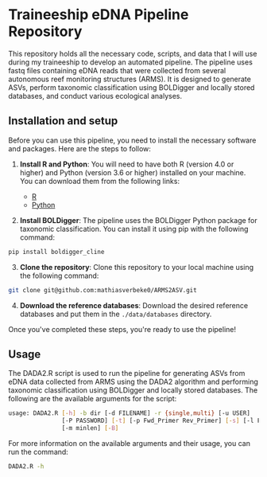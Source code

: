 # Traineeship eDNA Pipeline Repository
This repository holds all the necessary code, scripts, and data that I will use during my traineeship to develop an automated pipeline. The pipeline uses fastq files containing eDNA reads that were collected from several autonomous reef monitoring structures (ARMS). It is designed to generate ASVs, perform taxonomic classification using BOLDigger and locally stored databases, and conduct various ecological analyses.

## Installation and setup

Before you can use this pipeline, you need to install the necessary software and packages. Here are the steps to follow:

1. **Install R and Python**: You will need to have both R (version 4.0 or higher) and Python (version 3.6 or higher) installed on your machine. You can download them from the following links:
   - [R](https://www.r-project.org/)
   - [Python](https://www.python.org/downloads/)

2. **Install BOLDigger**: The pipeline uses the BOLDigger Python package for taxonomic classification. You can install it using pip with the following command:
```bash
pip install boldigger_cline
```

3. **Clone the repository**: Clone this repository to your local machine using the following command:
```bash
git clone git@github.com:mathiasverbeke0/ARMS2ASV.git
```

4. **Download the reference databases**: Download the desired reference databases and put them in the `./data/databases` directory.

Once you've completed these steps, you're ready to use the pipeline!


## Usage
The DADA2.R script is used to run the pipeline for generating ASVs from eDNA data collected from ARMS using the DADA2 algorithm and performing taxonomic classification using BOLDigger and locally stored databases. The following are the available arguments for the script:

```bash
usage: DADA2.R [-h] -b dir [-d FILENAME] -r {single,multi} [-u USER]
               [-P PASSWORD] [-t] [-p Fwd_Primer Rev_Primer] [-s] [-l Fwd Rev]
               [-m minlen] [-B]
```

For more information on the available arguments and their usage, you can run the command:

```bash
DADA2.R -h
```